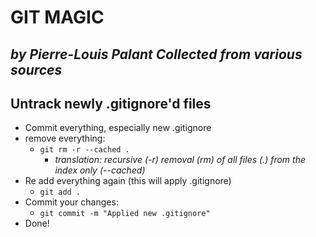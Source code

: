 # GIT MAGIC
***by Pierre-Louis Palant***
*Collected from various sources*
---

## Untrack newly .gitignore'd files
 - Commit everything, especially new .gitignore
 - remove everything:
    - ```git rm -r --cached .```
        - *translation: recursive (-r) removal (rm) of all files (.) from the index only (--cached)*
 - Re add everything again (this will apply .gitignore)
    - ```git add .```
  - Commit your changes:
    - ```git commit -m "Applied new .gitignore"```
  - Done!

